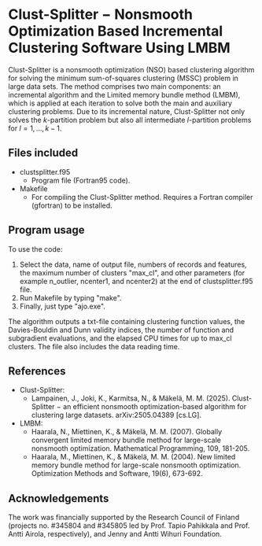 # Clust-Splitter $-$ Nonsmooth Optimization Based Incremental Clustering Software Using LMBM
Clust-Splitter is a nonsmooth optimization (NSO) based clustering algorithm for solving the minimum sum-of-squares clustering (MSSC) problem in large data sets. The method comprises two main components: an incremental algorithm and the Limited memory bundle method (LMBM), which is applied at each iteration to solve both the main and auxiliary clustering problems. Due to its incremental nature, Clust-Splitter not only solves the $k$-partition problem but also all intermediate $l$-partition problems for $l=1,\ldots,k−1$.
## Files included
* clustsplitter.f95
  - Program file (Fortran95 code).
* Makefile
  - For compiling the Clust-Splitter method. Requires a Fortran compiler (gfortran) to be installed.
## Program usage
To use the code:
1)	Select the data, name of output file, numbers of records and features, the maximum number of clusters "max_cl", and other parameters (for example n_outlier, ncenter1, and ncenter2) at the end of clustsplitter.f95 file.
2)	Run Makefile by typing "make".
3)	Finally, just type "ajo.exe".
   
The algorithm outputs a txt-file containing clustering function values, the Davies-Bouldin and Dunn validity indices, the number of function and subgradient evaluations, and the elapsed CPU times for up to max_cl clusters. The file also includes the data reading time.
## References
* Clust-Splitter:
  - Lampainen, J., Joki, K., Karmitsa, N., & Mäkelä, M. M. (2025). Clust-Splitter − an efficient nonsmooth optimization-based algorithm for clustering large datasets. arXiv:2505.04389 [cs.LG].
* LMBM:
  - Haarala, N., Miettinen, K., & Mäkelä, M. M. (2007). Globally convergent limited memory bundle method for large-scale nonsmooth optimization. Mathematical Programming, 109, 181-205.
  - Haarala, M., Miettinen, K., & Mäkelä, M. M. (2004). New limited memory bundle method for large-scale nonsmooth optimization. Optimization Methods and Software, 19(6), 673-692.
## Acknowledgements
The work was financially supported by the Research Council of Finland (projects no. #345804 and #345805 led by Prof. Tapio Pahikkala and Prof. Antti Airola, respectively), and Jenny and Antti Wihuri Foundation.
